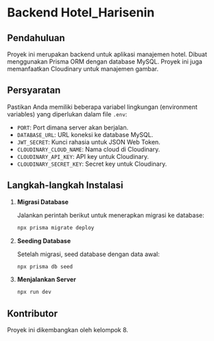 # Backend Hotel_Harisenin

## Pendahuluan

Proyek ini merupakan backend untuk aplikasi manajemen hotel. Dibuat menggunakan Prisma ORM dengan database MySQL. Proyek ini juga memanfaatkan Cloudinary untuk manajemen gambar.

## Persyaratan

Pastikan Anda memiliki beberapa variabel lingkungan (environment variables) yang diperlukan dalam file `.env`:

- `PORT`: Port dimana server akan berjalan.
- `DATABASE_URL`: URL koneksi ke database MySQL.
- `JWT_SECRET`: Kunci rahasia untuk JSON Web Token.
- `CLOUDINARY_CLOUD_NAME`: Nama cloud di Cloudinary.
- `CLOUDINARY_API_KEY`: API key untuk Cloudinary.
- `CLOUDINARY_SECRET_KEY`: Secret key untuk Cloudinary.

## Langkah-langkah Instalasi

1. **Migrasi Database**

   Jalankan perintah berikut untuk menerapkan migrasi ke database:

   ```bash
   npx prisma migrate deploy
   ```

2. **Seeding Database**

   Setelah migrasi, seed database dengan data awal:

   ```bash
   npx prisma db seed
   ```

3. **Menjalankan Server**
   ```bash
   npx run dev
   ```

## Kontributor

Proyek ini dikembangkan oleh kelompok 8.

